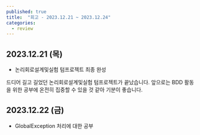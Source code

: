```yaml
---
published: true
title:  "회고 - 2023.12.21 ~ 2023.12.24"
categories:
  - review
---
```


## 2023.12.21 (목)

- 논리회로설계및실험 텀프로젝트 최종 완성

드디어 길고 길었던 논리회로설계및실험 텀프로젝트가 끝났습니다. 앞으로는 BDD 활동을 위한 공부에 온전히 집중할 수 있을 것 같아 기분이 좋습니다. 

## 2023.12.22 (금)

- GlobalException 처리에 대한 공부


